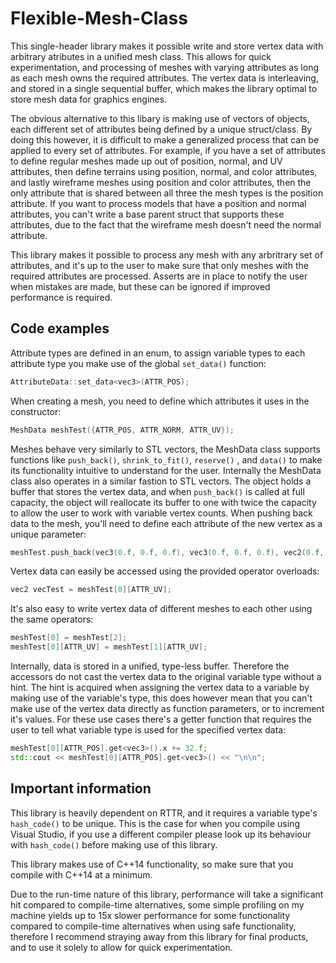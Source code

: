 # Flexible-Mesh-Class
This single-header library makes it possible write and store vertex data with arbitrary atributes in a unified mesh class. This allows for quick experimentation, and processing of meshes with varying attributes as long as each mesh owns the required attributes. The vertex data is interleaving, and stored in a single sequential buffer, which makes the library optimal to store mesh data for graphics engines.

The obvious alternative to this libary is making use of vectors of objects, each different set of attributes being defined by a unique struct/class. By doing this however, it is difficult to make a generalized process that can be applied to every set of attributes. For example, if you have a set of attributes to define regular meshes made up out of position, normal, and UV attributes, then define terrains using position, normal, and color attributes, and lastly wireframe meshes using position and color attributes, then the only attribute that is shared between all three the mesh types is the position attribute. If you want to process models that have a position and normal attributes, you can't write a base parent struct that supports these attributes, due to the fact that the wireframe mesh doesn't need the normal attribute.

This library makes it possible to process any mesh with any arbritrary set of attributes, and it's up to the user to make sure that only meshes with the required attributes are processed. Asserts are in place to notify the user when mistakes are made, but these can be ignored if improved performance is required.

## Code examples
Attribute types are defined in an enum, to assign variable types to each attribute type you make use of the global `set_data()` function:
```cxx
AttributeData::set_data<vec3>(ATTR_POS);
```

When creating a mesh, you need to define which attributes it uses in the constructor:
```cxx
MeshData meshTest({ATTR_POS, ATTR_NORM, ATTR_UV});
```

Meshes behave very similarly to STL vectors, the MeshData class supports functions like `push_back()`, `shrink_to_fit()`, `reserve()` , and `data()` to make its functionality intuitive to understand for the user. Internally the MeshData class also operates in a similar fastion to STL vectors. The object holds a buffer that stores the vertex data, and when `push_back()` is called at full capacity, the object will reallocate its buffer to one with twice the capacity to allow the user to work with variable vertex counts. When pushing back data to the mesh, you'll need to define each attribute of the new vertex as a unique parameter:
```cxx
meshTest.push_back(vec3(0.f, 0.f, 0.f), vec3(0.f, 0.f, 0.f), vec2(0.f, 0.f));
```

Vertex data can easily be accessed using the provided operator overloads:
```cxx
vec2 vecTest = meshTest[0][ATTR_UV];
```

It's also easy to write vertex data of different meshes to each other using the same operators:
```cxx
meshTest[0] = meshTest[2];
meshTest[0][ATTR_UV] = meshTest[1][ATTR_UV];
```

Internally, data is stored in a unified, type-less buffer. Therefore the accessors do not cast the vertex data to the original variable type without a hint. The hint is acquired when assigning the vertex data to a variable by making use of the variable's type, this does however mean that you can't make use of the vertex data directly as function parameters, or to increment it's values. For these use cases there's a getter function that requires the user to tell what variable type is used for the specified vertex data:
```cxx
meshTest[0][ATTR_POS].get<vec3>().x += 32.f;
std::cout << meshTest[0][ATTR_POS].get<vec3>() << "\n\n";
```

## Important information
This library is heavily dependent on RTTR, and it requires a variable type's `hash_code()` to be unique. This is the case for when you compile using Visual Studio, if you use a different compiler please look up its behaviour with `hash_code()` before making use of this library.

This library makes use of C++14 functionality, so make sure that you compile with C++14 at a minimum.

Due to the run-time nature of this library, performance will take a significant hit compared to compile-time alternatives, some simple profiling on my machine yields up to 15x slower performance for some functionality compared to compile-time alternatives when using safe functionality, therefore I recommend straying away from this library for final products, and to use it solely to allow for quick experimentation.
